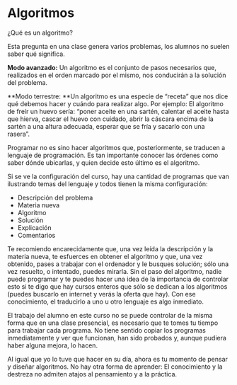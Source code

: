 
# Algoritmos

¿Qué es un algoritmo?

Esta pregunta en una clase genera varios problemas, los alumnos no suelen saber qué significa.

**Modo avanzado:** Un algoritmo es el conjunto de pasos necesarios que, realizados en el orden marcado por el mismo, nos conducirán a la solución del problema.

**Modo terrestre: **Un algoritmo es una especie de “receta” que nos dice qué debemos hacer y cuándo para realizar algo. Por ejemplo: El algoritmo de freír un huevo sería: “poner aceite en una sartén, calentar el aceite hasta que hierva, cascar el huevo con cuidado, abrir la cáscara encima de la sartén a una altura adecuada, esperar que se fría y sacarlo con una rasera”. 

Programar no es sino hacer algoritmos que, posteriormente, se traducen a lenguaje de programación. Es tan importante conocer las órdenes como saber dónde ubicarlas, y quien decide esto último es el algoritmo. 

Si se ve la configuración del curso, hay una cantidad de programas que van ilustrando temas del lenguaje y todos tienen la misma configuración:

- Descripción del problema
- Materia nueva
- Algoritmo
- Solución
- Explicación
- Comentarios

Te recomiendo encarecidamente que, una vez leída la descripción y la materia nueva, te esfuerces en obtener el algoritmo y que, una vez obtenido, pases a trabajar con el ordenador y le busques solución; sólo una vez resuelto, o intentado, puedes mirarla. Sin el paso del algoritmo, nadie puede programar y te puedes hacer una idea de la importancia de controlar esto si te digo que hay cursos enteros que sólo se dedican a los algoritmos (puedes buscarlo en internet y verás la oferta que hay). Con ese conocimiento, el traducirlo a uno u otro lenguaje es algo inmediato. 

El trabajo del alumno en este curso no se puede controlar de la misma forma que en una clase presencial, es necesario que te tomes tu tiempo para trabajar cada programa. No tiene sentido copiar los programas inmediatamente y ver que funcionan, han sido probados y, aunque pudiera haber alguna mejora, lo hacen.

Al igual que yo lo tuve que hacer en su día, ahora es tu momento de pensar y diseñar algoritmos. No hay otra forma de aprender: El conocimiento y la destreza no admiten atajos al pensamiento y a la práctica.   

